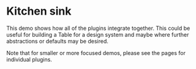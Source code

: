 # Kitchen sink

This demo shows how all of the plugins integrate together.
This could be useful for building a Table for a design system
and maybe where further abstractions or defaults may be desired.

Note that for smaller or more focused demos,
please see the pages for individual plugins.
